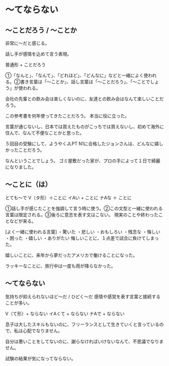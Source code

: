 # 〜てならない

## 〜ことだろう / 〜ことか
非常に〜だと感じる。

話し手が感情を込めて言う表現。

普通形 + ことだろう


①「なんと」、「なんて」、「どれほど」、「どんなに」などと一緒によく使われる。②書き言葉は「～ことか」、話し言葉は「～ことだろう」、「～ことでしょう」が使われる。

会社の先輩との飲み会は楽しくないのに、友達との飲み会はなんて楽しいことだろう。

この参考書を何年使ってきたことだろう。
本当に役に立った。

言葉が通じないし、日本では買えたものがこっちでは買えないし、初めて海外に住んで、なんて不便なことかと思った。

５回目の受験にして、ようやくJLPT N1に合格したジョンさんは、どんなに嬉しかったことだろう。

なんということでしょう。
ゴミ屋敷だった家が、プロの手によって１日で綺麗になりました。



## 〜ことに（は）
とても〜で
V（タ形）＋ことに イAい + ことに ナAな ＋ ことに


①話し手が感じたことを強調して言う時に使う。②この文型と一緒に使われる言葉は限定される。③後ろに意志を表す文はこない。
現実のことや終わったことなどが来る。

[よく一緒に使われる言葉] ・驚いた ・悲しい ・おもしろい ・残念な ・悔しい ・困った ・嬉しい ・ありがたい
悔しいことに、１点差で試合に負けてしまった。

嬉しいことに、来年から夢だったアメリカで働けることになった。

ラッキーなことに、旅行中は一度も雨が降らなかった。

## 〜てならない
気持ちが抑えられないほど〜だ / ひどく〜だ 感情や感覚を表す言葉と接続することが多い。

V（て形）+ ならない イAくて +  ならない ナAで + ならない


息子は大したスキルもないのに、フリーランスとして生きていくと言っているので、私は心配でなりません。

自分は悪いことをしてないのに、謝らなければいけないなんて、不思議でなりません。

試験の結果が気になってならない。

